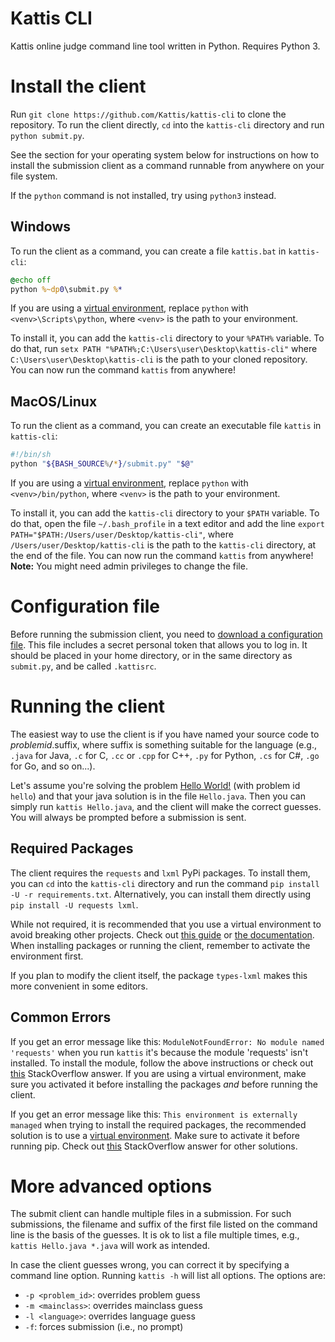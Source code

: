 # Kattis CLI

Kattis online judge command line tool written in Python. Requires Python 3.

# Install the client

Run `git clone https://github.com/Kattis/kattis-cli` to clone the repository.
To run the client directly, `cd` into the `kattis-cli` directory and run `python submit.py`.

See the section for your operating system below for instructions on how to install the submission client as a command runnable from anywhere on your file system.

If the `python` command is not installed, try using `python3` instead.

## Windows

To run the client as a command, you can create a file `kattis.bat` in `kattis-cli`:
```bat
@echo off
python %~dp0\submit.py %*
```

If you are using a [virtual environment](https://packaging.python.org/en/latest/guides/installing-using-pip-and-virtual-environments/), replace `python` with `<venv>\Scripts\python`, where `<venv>` is the path to your environment.

To install it, you can add the `kattis-cli` directory to your `%PATH%` variable.
To do that, run `setx PATH "%PATH%;C:\Users\user\Desktop\kattis-cli"` where `C:\Users\user\Desktop\kattis-cli` is the path to your cloned repository.
You can now run the command `kattis` from anywhere!

## MacOS/Linux

To run the client as a command, you can create an executable file `kattis` in `kattis-cli`:
```sh
#!/bin/sh
python "${BASH_SOURCE%/*}/submit.py" "$@"
```

If you are using a [virtual environment](https://packaging.python.org/en/latest/guides/installing-using-pip-and-virtual-environments/), replace `python` with `<venv>/bin/python`, where `<venv>` is the path to your environment.

To install it, you can add the `kattis-cli` directory to your `$PATH` variable.
To do that, open the file `~/.bash_profile` in a text editor and add the line `export PATH="$PATH:/Users/user/Desktop/kattis-cli"`, where `/Users/user/Desktop/kattis-cli` is the path to the `kattis-cli` directory, at the end of the file.
You can now run the command `kattis` from anywhere!
**Note:** You might need admin privileges to change the file.

# Configuration file

Before running the submission client, you need to [download a configuration file](https://open.kattis.com/download/kattisrc). This file includes a secret personal token that allows you to log in. It should be placed in your home directory, or in the same directory as `submit.py`, and be called `.kattisrc`.

# Running the client

The easiest way to use the client is if you have named your source code to *problemid*.suffix, where suffix is something suitable for the language (e.g., `.java` for Java, `.c` for C, `.cc` or `.cpp` for C++, `.py` for Python, `.cs` for C#, `.go` for Go, and so on...).

Let's assume you're solving the problem [Hello World!](https://open.kattis.com/problems/hello) (with problem id `hello`) and that your java solution is in the file `Hello.java`. Then you can simply run `kattis Hello.java`, and the client will make the correct guesses. You will always be prompted before a submission is sent.

## Required Packages

The client requires the `requests` and `lxml` PyPi packages.
To install them, you can `cd` into the `kattis-cli` directory and run the command `pip install -U -r requirements.txt`.
Alternatively, you can install them directly using `pip install -U requests lxml`.

While not required, it is recommended that you use a virtual environment to avoid breaking other projects.
Check out [this guide](https://packaging.python.org/en/latest/guides/installing-using-pip-and-virtual-environments) or [the documentation](https://docs.python.org/3/library/venv.html).
When installing packages or running the client, remember to activate the environment first.

If you plan to modify the client itself, the package `types-lxml` makes this more convenient in some editors.

## Common Errors

If you get an error message like this: `ModuleNotFoundError: No module named 'requests'` when you run `kattis` it's because the module 'requests' isn't installed.
To install the module, follow the above instructions or check out [this](https://stackoverflow.com/a/17309309/4132739) StackOverflow answer.
If you are using a virtual environment, make sure you activated it before installing the packages *and* before running the client.

If you get an error message like this: `This environment is externally managed` when trying to install the required packages, the recommended solution is to use a [virtual environment](https://packaging.python.org/en/latest/guides/installing-using-pip-and-virtual-environments/).
Make sure to activate it before running pip. Check out [this](https://stackoverflow.com/a/75722775/5781491) StackOverflow answer for other solutions.

# More advanced options

The submit client can handle multiple files in a submission. For such submissions, the filename and suffix of the first file listed on the command line is the basis of the guesses. It is ok to list a file multiple times, e.g., `kattis Hello.java *.java` will work as intended.

In case the client guesses wrong, you can correct it by specifying a command line option. Running `kattis -h` will list all options. The options are:

* `-p <problem_id>`: overrides problem guess
* `-m <mainclass>`: overrides mainclass guess
* `-l <language>`: overrides language guess
* `-f`: forces submission (i.e., no prompt)

